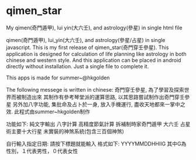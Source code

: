 qimen_star
==========

My qimen(奇門遁甲), lui yin(大六壬), and astrology(參星) in single html file

qimen(奇門遁甲), lui_yin(大六壬), and astrology(參星/占星) in single javascript.
This is my first release of qimen_star(奇門穿壬參星).
This application is designed for calculation of life planning like
astrology in both chinese and western style. And this application can be
placed in android directly without installation. Just a single file to
complete it.

This apps is made for summer~@hkgolden

The following messege is written in chinese:
奇門穿壬參星, 為了學習及探索世界而被制造出來
其制作有參考琴堂派的運算思路, 以其思路嘗試制作出奇門穿壬參星
另外加八字功能, 集批命及占卜於一身, 放入手機運行, 盡收天地都來一掌中之效.
此程式由summer~hkgolden制作

功能如下:
純文字輸出
八字計算
高精度節氣計算
拆補制時家奇門遁甲
大六壬
占星術主要十大行星
未實裝的神煞系統(包含三百個神煞)

自行輸入指定日期:
請按下標題就能輸入
格式如下:
YYYYMMDDHHIIG
其中G為性別，１代表男性，０代表女性
